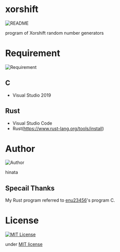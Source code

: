 # xorshift
![README](https://img.shields.io/badge/xorshift-Readme-orange)

program of Xorshift random number generators

# Requirement
![Requirement](https://img.shields.io/badge/Requirement-Development%20environment-orange)

## C
- Visual Studio 2019

## Rust
- Visual Studio Code
- Rust(https://www.rust-lang.org/tools/install)

# Author
![Author](https://img.shields.io/badge/Author-hinata-orange)

hinata

## Specail Thanks
My Rust program referred to [enu23456](https://github.com/enu23456/sandbox/tree/master/clanguage)'s program C.

# License
[![MIT License](http://img.shields.io/badge/license-MIT-blue.svg?style=flat)](LICENSE)

under [MIT license](https://en.wikipedia.org/wiki/MIT_License)
